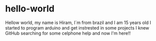 # hello-world

Hellow world, my name is Hiram, I´m from brazil and I am 15 years old
I started to program arduino and get instrested in some projects
I knew GitHub searching for some celphone help and now I'm here!!
